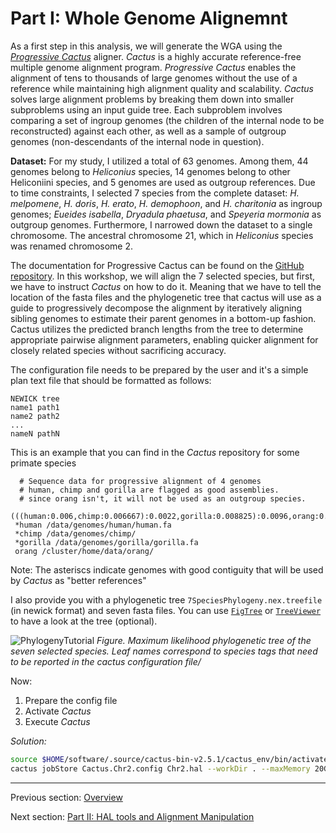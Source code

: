 # Part I: Whole Genome Alignemnt
As a first step in this analysis, we will generate the WGA using the [*Progressive Cactus*](https://www.nature.com/articles/s41586-020-2871-y) aligner. *Cactus* is a highly accurate reference-free multiple genome alignment program.
*Progressive Cactus* enables the alignment of tens to thousands of large genomes without the use of a reference while maintaining high alignment quality and scalability.
*Cactus* solves large alignment problems by breaking them down into smaller subproblems using an input guide tree. Each subproblem involves comparing a set of ingroup genomes (the children of the internal node to be reconstructed) against each other, as well as a sample of outgroup genomes (non-descendants of the internal node in question).

**Dataset:** For my study, I utilized a total of 63 genomes. Among them, 44 genomes belong to *Heliconius* species, 14 genomes belong to other Heliconiini species, and 5 genomes are used as outgroup references. Due to time constraints, I selected 7 species from the complete dataset: *H. melpomene*, *H. doris*, *H. erato*, *H. demophoon*, and *H. charitonia* as ingroup genomes; *Eueides isabella*, *Dryadula phaetusa*, and *Speyeria mormonia* as outgroup genomes.
Furthermore, I narrowed down the dataset to a single chromosome. The ancestral chromosome 21, which in *Heliconius* species was renamed chromosome 2.

The documentation for Progressive Cactus can be found on the [GitHub repository](https://github.com/ComparativeGenomicsToolkit/cactus). In this workshop, we will align the 7 selected species, but first, we have to instruct *Cactus* on how to do it. Meaning that we have to tell the location of the fasta files and the phylogenetic tree that cactus will use as a guide to progressively decompose the alignment by iteratively aligning sibling genomes to estimate their parent genomes in a bottom-up fashion.
Cactus utilizes the predicted branch lengths from the tree to determine appropriate pairwise alignment parameters, enabling quicker alignment for closely related species without sacrificing accuracy.

The configuration file needs to be prepared by the user and it's a simple plan text file that should be formatted as follows:
```
NEWICK tree
name1 path1
name2 path2
...
nameN pathN
```

This is an example that you can find in the *Cactus* repository for some primate species
```
  # Sequence data for progressive alignment of 4 genomes
  # human, chimp and gorilla are flagged as good assemblies.  
  # since orang isn't, it will not be used as an outgroup species.
 (((human:0.006,chimp:0.006667):0.0022,gorilla:0.008825):0.0096,orang:0.01831);
 *human /data/genomes/human/human.fa
 *chimp /data/genomes/chimp/
 *gorilla /data/genomes/gorilla/gorilla.fa
 orang /cluster/home/data/orang/
```

Note: The asteriscs indicate genomes with good contiguity that will be used by *Cactus* as "better references"

I also provide you with a phylogenetic tree `7SpeciesPhylogeny.nex.treefile` (in newick format) and seven fasta files. You can use [`FigTree`](http://tree.bio.ed.ac.uk/software/figtree/) or [`TreeViewer`](https://treeviewer.org/) to have a look at the tree (optional).

![PhylogenyTutorial](https://github.com/user-attachments/assets/b4b53126-ebc0-4644-b851-ded8718924c1)
*Figure. Maximum likelihood phylogenetic tree of the seven selected species. Leaf names correspond to species tags that need to be reported in the cactus configuration file/*

Now:
1. Prepare the config file
2. Activate *Cactus*
3. Execute *Cactus*


*Solution:*
```bash
source $HOME/software/.source/cactus-bin-v2.5.1/cactus_env/bin/activate
cactus jobStore Cactus.Chr2.config Chr2.hal --workDir . --maxMemory 20G --binariesMode local --stats --logFile Cactus.log --maxCores 2 --defaultMemory 5G
```


________________________________________________________________________________________________________________________________________________________________________________
Previous section: [Overview](https://github.com/francicco/ComparativeGenomicsLab/edit/main/README.md)

Next section: [Part II: HAL tools and Alignment Manipulation](https://github.com/francicco/ComparativeGenomicsLab/blob/main/PartII/AlignmentManipulation.md)
